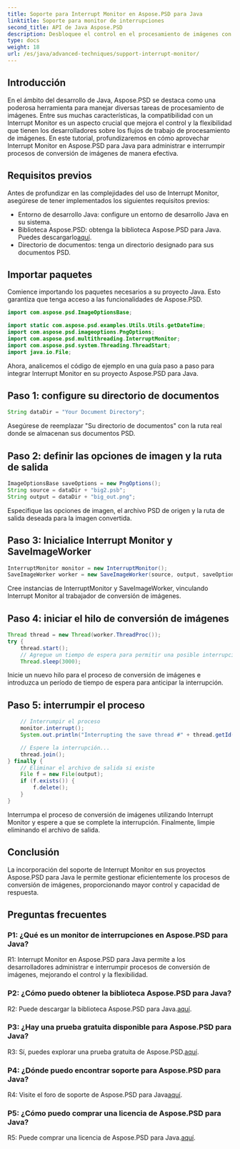 ```yaml
---
title: Soporte para Interrupt Monitor en Aspose.PSD para Java
linktitle: Soporte para monitor de interrupciones
second_title: API de Java Aspose.PSD
description: Desbloquee el control en el procesamiento de imágenes con Aspose.PSD para Java. Aprenda a interrumpir procesos para flujos de trabajo flexibles.
type: docs
weight: 18
url: /es/java/advanced-techniques/support-interrupt-monitor/
---
```

## Introducción

En el ámbito del desarrollo de Java, Aspose.PSD se destaca como una poderosa herramienta para manejar diversas tareas de procesamiento de imágenes. Entre sus muchas características, la compatibilidad con un Interrupt Monitor es un aspecto crucial que mejora el control y la flexibilidad que tienen los desarrolladores sobre los flujos de trabajo de procesamiento de imágenes. En este tutorial, profundizaremos en cómo aprovechar Interrupt Monitor en Aspose.PSD para Java para administrar e interrumpir procesos de conversión de imágenes de manera efectiva.

## Requisitos previos

Antes de profundizar en las complejidades del uso de Interrupt Monitor, asegúrese de tener implementados los siguientes requisitos previos:

- Entorno de desarrollo Java: configure un entorno de desarrollo Java en su sistema.
-  Biblioteca Aspose.PSD: obtenga la biblioteca Aspose.PSD para Java. Puedes descargarlo[aquí](https://releases.aspose.com/psd/java/).
- Directorio de documentos: tenga un directorio designado para sus documentos PSD.

## Importar paquetes

Comience importando los paquetes necesarios a su proyecto Java. Esto garantiza que tenga acceso a las funcionalidades de Aspose.PSD.

```java
import com.aspose.psd.ImageOptionsBase;

import static com.aspose.psd.examples.Utils.Utils.getDateTime;
import com.aspose.psd.imageoptions.PngOptions;
import com.aspose.psd.multithreading.InterruptMonitor;
import com.aspose.psd.system.Threading.ThreadStart;
import java.io.File;
```

Ahora, analicemos el código de ejemplo en una guía paso a paso para integrar Interrupt Monitor en su proyecto Aspose.PSD para Java.

## Paso 1: configure su directorio de documentos

```java
String dataDir = "Your Document Directory";
```

Asegúrese de reemplazar "Su directorio de documentos" con la ruta real donde se almacenan sus documentos PSD.

## Paso 2: definir las opciones de imagen y la ruta de salida

```java
ImageOptionsBase saveOptions = new PngOptions();
String source = dataDir + "big2.psb";
String output = dataDir + "big_out.png";
```

Especifique las opciones de imagen, el archivo PSD de origen y la ruta de salida deseada para la imagen convertida.

## Paso 3: Inicialice Interrupt Monitor y SaveImageWorker

```java
InterruptMonitor monitor = new InterruptMonitor();
SaveImageWorker worker = new SaveImageWorker(source, output, saveOptions, monitor);
```

Cree instancias de InterruptMonitor y SaveImageWorker, vinculando Interrupt Monitor al trabajador de conversión de imágenes.

## Paso 4: iniciar el hilo de conversión de imágenes

```java
Thread thread = new Thread(worker.ThreadProc());
try {
    thread.start();
    // Agregue un tiempo de espera para permitir una posible interrupción
    Thread.sleep(3000);
```

Inicie un nuevo hilo para el proceso de conversión de imágenes e introduzca un período de tiempo de espera para anticipar la interrupción.

## Paso 5: interrumpir el proceso

```java
    // Interrumpir el proceso
    monitor.interrupt();
    System.out.println("Interrupting the save thread #" + thread.getId() + " at " + getDateTime().toString());

    // Espere la interrupción...
    thread.join();
} finally {
    // Eliminar el archivo de salida si existe
    File f = new File(output);
    if (f.exists()) {
        f.delete();
    }
}
```

Interrumpa el proceso de conversión de imágenes utilizando Interrupt Monitor y espere a que se complete la interrupción. Finalmente, limpie eliminando el archivo de salida.

## Conclusión

La incorporación del soporte de Interrupt Monitor en sus proyectos Aspose.PSD para Java le permite gestionar eficientemente los procesos de conversión de imágenes, proporcionando mayor control y capacidad de respuesta.

## Preguntas frecuentes

### P1: ¿Qué es un monitor de interrupciones en Aspose.PSD para Java?

R1: Interrupt Monitor en Aspose.PSD para Java permite a los desarrolladores administrar e interrumpir procesos de conversión de imágenes, mejorando el control y la flexibilidad.

### P2: ¿Cómo puedo obtener la biblioteca Aspose.PSD para Java?

R2: Puede descargar la biblioteca Aspose.PSD para Java.[aquí](https://releases.aspose.com/psd/java/).

### P3: ¿Hay una prueba gratuita disponible para Aspose.PSD para Java?

 R3: Sí, puedes explorar una prueba gratuita de Aspose.PSD.[aquí](https://releases.aspose.com/).

### P4: ¿Dónde puedo encontrar soporte para Aspose.PSD para Java?

 R4: Visite el foro de soporte de Aspose.PSD para Java[aquí](https://forum.aspose.com/c/psd/34).

### P5: ¿Cómo puedo comprar una licencia de Aspose.PSD para Java?

 R5: Puede comprar una licencia de Aspose.PSD para Java.[aquí](https://purchase.aspose.com/buy).
